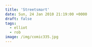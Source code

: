 ```yaml
---
title: 'Streetsmart'
date: Sun, 24 Jan 2010 21:19:00 +0000
draft: false
tags:
  - elliot
  - rob
image: /img/comic335.jpg
---
```


